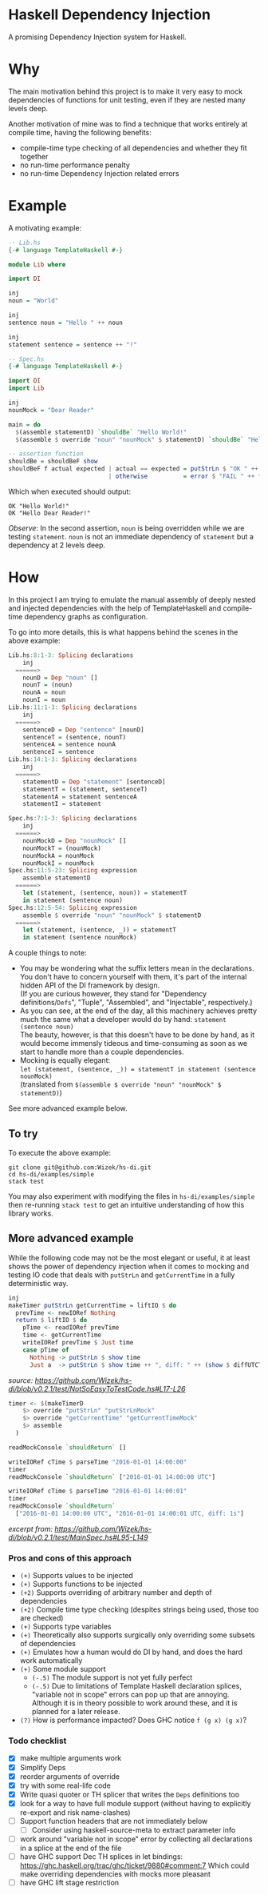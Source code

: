 # Haskell Dependency Injection

A promising Dependency Injection system for Haskell.

# Why

The main motivation behind this project is to make it very easy to mock dependencies of functions for unit testing, even if they are nested many levels deep.

Another motivation of mine was to find a technique that works entirely at compile time, having the following benefits:

- compile-time type checking of all dependencies and whether they fit together
- no run-time performance penalty
- no run-time Dependency Injection related errors

# Example

A motivating example:

```haskell
-- Lib.hs
{-# language TemplateHaskell #-}

module Lib where

import DI

inj
noun = "World"

inj
sentence noun = "Hello " ++ noun

inj
statement sentence = sentence ++ "!"
```

```haskell
-- Spec.hs
{-# language TemplateHaskell #-}

import DI
import Lib

inj
nounMock = "Dear Reader" 

main = do
  $(assemble statementD) `shouldBe` "Hello World!"
  $(assemble $ override "noun" "nounMock" $ statementD) `shouldBe` "Hello Dear Reader!"

-- assertion function
shouldBe = shouldBeF show
shouldBeF f actual expected | actual == expected = putStrLn $ "OK " ++ f actual
                            | otherwise          = error $ "FAIL " ++ f actual ++ " /= " ++ f expected
```

Which when executed should output:

```
OK "Hello World!"
OK "Hello Dear Reader!"
```

*Observe*: In the second assertion, `noun` is being overridden while we are testing `statement`. `noun` is not an immediate dependency of `statement` but a dependency at 2 levels deep.

# How

In this project I am trying to emulate the manual assembly
of deeply nested and injected dependencies with the help of TemplateHaskell
and compile-time dependency graphs as configuration.

To go into more details, this is what happens behind the scenes in the above example:

```haskell
Lib.hs:8:1-3: Splicing declarations
    inj
  ======>
    nounD = Dep "noun" []
    nounT = (noun)
    nounA = noun
    nounI = noun
Lib.hs:11:1-3: Splicing declarations
    inj
  ======>
    sentenceD = Dep "sentence" [nounD]
    sentenceT = (sentence, nounT)
    sentenceA = sentence nounA
    sentenceI = sentence
Lib.hs:14:1-3: Splicing declarations
    inj
  ======>
    statementD = Dep "statement" [sentenceD]
    statementT = (statement, sentenceT)
    statementA = statement sentenceA
    statementI = statement
```
```haskell
Spec.hs:7:1-3: Splicing declarations
    inj
  ======>
    nounMockD = Dep "nounMock" []
    nounMockT = (nounMock)
    nounMockA = nounMock
    nounMockI = nounMock
Spec.hs:11:5-23: Splicing expression
    assemble statementD
  ======>
    let (statement, (sentence, noun)) = statementT
    in statement (sentence noun)
Spec.hs:12:5-54: Splicing expression
    assemble $ override "noun" "nounMock" $ statementD
  ======>
    let (statement, (sentence, _)) = statementT
    in statement (sentence nounMock)
```

A couple things to note:

- You may be wondering what the suffix letters mean in the declarations.  
  You don't have to concern yourself with them, it's part of the internal hidden API of the DI framework by design.  
  (If you are curious however, they stand for "Dependency definitions/`Defs`", "Tuple", "Assembled", and "Injectable", respectively.)  
- As you can see, at the end of the day, all this machinery achieves pretty much the same what a developer would do by hand: `statement (sentence noun)`  
  The beauty, however, is that this doesn't have to be done by hand, as it would become immensly tideous and time-consuming as soon as we start to handle more than a couple dependencies.  
- Mocking is equally elegant:  
  `let (statement, (sentence, _)) = statementT in statement (sentence nounMock)`  
  (translated from `$(assemble $ override "noun" "nounMock" $ statementD)`)

See more advanced example below.

## To try

To execute the above example:

```shell
git clone git@github.com:Wizek/hs-di.git
cd hs-di/examples/simple
stack test
```

You may also experiment with modifying the files in `hs-di/examples/simple` then re-running `stack test` to get an intuitive understanding of how this library works.

## More advanced example

While the following code may not be the most elegant or useful, it at least shows the power of dependency injection when it comes to mocking and testing IO code that deals with `putStrLn` and `getCurrentTime` in a fully deterministic way.

```haskell
inj
makeTimer putStrLn getCurrentTime = liftIO $ do
  prevTime <- newIORef Nothing
  return $ liftIO $ do
    pTime <- readIORef prevTime
    time <- getCurrentTime
    writeIORef prevTime $ Just time
    case pTime of
      Nothing -> putStrLn $ show time
      Just a  -> putStrLn $ show time ++ ", diff: " ++ (show $ diffUTCTime time a)
```

*source: https://github.com/Wizek/hs-di/blob/v0.2.1/test/NotSoEasyToTestCode.hs#L17-L26* 

```haskell
timer <- $(makeTimerD
    $> override "putStrLn" "putStrLnMock"
    $> override "getCurrentTime" "getCurrentTimeMock"
    $> assemble
  )

readMockConsole `shouldReturn` []

writeIORef cTime $ parseTime "2016-01-01 14:00:00"
timer
readMockConsole `shouldReturn` ["2016-01-01 14:00:00 UTC"]

writeIORef cTime $ parseTime "2016-01-01 14:00:01"
timer
readMockConsole `shouldReturn`
  ["2016-01-01 14:00:00 UTC", "2016-01-01 14:00:01 UTC, diff: 1s"]
```

*excerpt from: https://github.com/Wizek/hs-di/blob/v0.2.1/test/MainSpec.hs#L95-L149*

### Pros and cons of this approach

  - `(+)` Supports values to be injected
  - `(+)` Supports functions to be injected
  - `(+2)` Supports overriding of arbitrary number and depth of dependencies
  - `(+2)` Compile time type checking (despites strings being used, those too are checked)
  - `(+)` Supports type variables
  - `(+)` Theoretically also supports surgically only overriding some subsets of dependencies
  - `(+)` Emulates how a human would do DI by hand, and does the hard work automatically
  - `(+)` Some module support
    - `(-.5)` The module support is not yet fully perfect
    - `(-.5)` Due to limitations of Template Haskell declaration splices, "variable not in scope" errors can pop up that are annoying. Although it is in theory possible to work around these, and it is planned for a later release.
  - `(?)` How is performance impacted? Does GHC notice `f (g x) (g x)`?

### Todo checklist

- [x] make multiple arguments work
- [x] Simplify Deps
- [x] reorder arguments of override
- [x] try with some real-life code
- [x] Write quasi quoter or TH splicer that writes the `Deps` definitions too
- [x] look for a way to have full module support (without having to explicitly re-export and risk name-clashes)
- [ ] Support function headers that are not immediately below
  - [ ] Consider using haskell-source-meta to extract parameter info 
- [ ] work around "variable not in scope" error by collecting all declarations in a splice at the end of the file
- [ ] have GHC support Dec TH splices in let bindings: https://ghc.haskell.org/trac/ghc/ticket/9880#comment:7
      Which could make overriding dependencies with mocks more pleasant
- [ ] have GHC lift stage restriction
